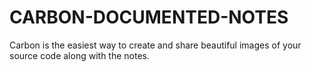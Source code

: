 # CARBON-DOCUMENTED-NOTES
Carbon is the easiest way to create and share beautiful images of your source code along with the notes.
